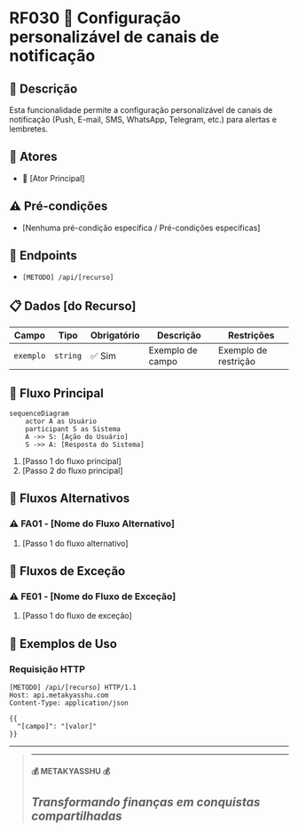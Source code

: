 # RF030 🔔 Configuração personalizável de canais de notificação

## 📝 Descrição

Esta funcionalidade permite a configuração personalizável de canais de notificação (Push, E-mail, SMS, WhatsApp,
Telegram, etc.) para alertas e lembretes.

## 👥 Atores

- 👤 [Ator Principal]

## ⚠️ Pré-condições

- [Nenhuma pré-condição específica / Pré-condições específicas]

## 🔌 Endpoints

- `[METODO] /api/[recurso]`

## 📋 Dados [do Recurso]

| Campo     | Tipo     | Obrigatório | Descrição        | Restrições           |
|-----------|----------|-------------|------------------|----------------------|
| `exemplo` | `string` | ✅ Sim       | Exemplo de campo | Exemplo de restrição |

## 🔄 Fluxo Principal

```mermaid
sequenceDiagram
    actor A as Usuário
    participant S as Sistema
    A ->> S: [Ação do Usuário]
    S ->> A: [Resposta do Sistema]
```

1. [Passo 1 do fluxo principal]
2. [Passo 2 do fluxo principal]

## 🔀 Fluxos Alternativos

### ⚠️ FA01 - [Nome do Fluxo Alternativo]

1. [Passo 1 do fluxo alternativo]

## 🚫 Fluxos de Exceção

### ⚠️ FE01 - [Nome do Fluxo de Exceção]

1. [Passo 1 do fluxo de exceção]

## 🧪 Exemplos de Uso

### Requisição HTTP

```http
[METODO] /api/[recurso] HTTP/1.1
Host: api.metakyasshu.com
Content-Type: application/json

{{
  "[campo]": "[valor]"
}}
```

---

> ---------------------------------------------------------------------------
> #### 💰 METAKYASSHU 💰
> ***Transformando finanças em conquistas compartilhadas***
> --------------------------------------------------------------------------- 